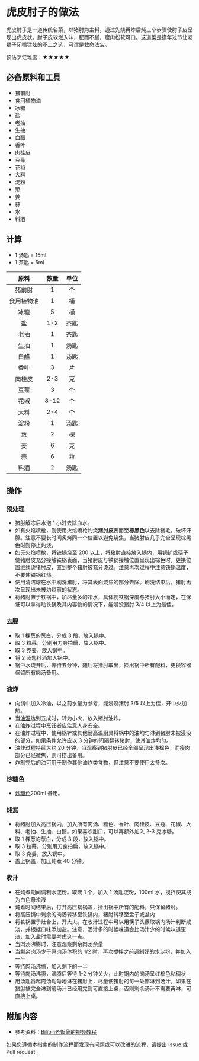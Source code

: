 # 虎皮肘子的做法

虎皮肘子是一道传统名菜，以猪肘为主料，通过先烧再炸后炖三个步骤使肘子皮呈现出虎皮状。肘子皮软烂入味，肥而不腻，瘦肉松软可口。这道菜是逢年过节让老辈子闭嘴猛炫的不二之选，可谓是救命法宝。

预估烹饪难度：★★★★★

## 必备原料和工具

- 猪前肘
- 食用植物油
- 冰糖
- 盐
- 老抽
- 生抽
- 白醋
- 香叶
- 肉桂皮
- 豆蔻
- 花椒
- 大料
- 淀粉
- 葱
- 姜
- 蒜
- 水
- 料酒

## 计算

- 1 汤匙 = 15ml
- 1 茶匙 = 5ml

|原料|数量|单位|
|:---:|:---:|:---:|
|猪前肘|1|个|
|食用植物油|1|桶|
|冰糖|5|桶|
|盐|1-2|茶匙|
|老抽|1|茶匙|
|生抽|1|汤匙|
|白醋|1|汤匙|
|香叶|3|片|
|肉桂皮|2-3|克|
|豆蔻|3|个|
|花椒|8-12|个|
|大料|2-4|个|
|淀粉|1|汤匙|
|葱|2|棵|
|姜|6|克|
|蒜|6|粒|
|料酒|2|汤匙|

## 操作

### 预处理

- 猪肘解冻后水泡 1 小时去除血水。
- 如有火焰喷枪，则使用火焰喷枪灼烧**猪肘皮**表面至**棕黑色**以去除猪毛，破坏汗腺。注意不要长时间炙烤同一个位置以避免烧焦，当猪肘皮几乎完全呈现棕黑色时则停止灼烧。
- 如无火焰喷枪，将铁锅烧至 200 以上，将猪肘直接放入锅内，用锅铲或筷子使猪肘皮充分接触铁锅表面，当猪肘皮与铁锅接触位置呈现出棕色时，更换位置继续烫猪肘皮，直到整个猪肘被充分烫过。注意再次过程中注意铁锅温度，不要使铁锅红热。
- 使用清洁球在水中刷洗猪肘，将其表面烧焦的部分去除。刷洗结束后，猪肘再次呈现出未被灼烧前的状态。
- 将猪肘置于铁锅中，加尽量多的冷水，具体视铁锅深度与猪肘大小而定，在保证可以拿得动铁锅及其内容物的情况下，能浸没猪肘 3/4 以上为最佳。

### 去腥

- 取 1 棵葱的葱白，分成 3 段，放入锅中。
- 取 3 粒蒜，分别用刀身拍扁，放入锅中。
- 取 3 克姜，放入锅中。
- 将 2 汤匙料酒加入锅中。
- 锅中水烧开后，等待五分钟，随后将猪肘取出，捡出锅中所有配料，更换容器保留所有肉汤备用。

### 油炸

- 向锅中加入冷油，以之前水量为参考，能浸没猪肘 3/5 以上为佳，开中火加热。
- 当[油温](油温判断技巧.md)达到五成时，转为小火，放入猪肘油炸。
- 在油炸过程中烹饪者应注意人身安全。
- 在油炸过程中，使用锅铲或其他耐高温厨具将锅中的油均匀淋到猪肘未被浸没的部分，如果条件允许应以 3 分钟的间隔翻转猪肘，使其油炸均匀。
- 油炸过程持续大约 20 分钟，当观察到猪肘皮已经全部呈现出浅棕色，而瘦肉部分已经微焦，则可捞出备用。
- 炸制完后的油可用于制作其他油炸类食物，但注意不要使用太多次。

### 炒糖色

- [炒糖色](糖色的炒制.md)200ml 备用。

### 炖煮

- 将猪肘加入高压锅内，加入所有肉汤、糖色、香叶、肉桂皮、豆蔻、花椒、大料、老抽、生抽、白醋。如果喜欢甜口，可以再额外加入 2-3 克冰糖。
- 取 1 棵葱的葱白，分成 3 段，放入锅中。
- 取 3 粒蒜，分别用刀身拍扁，放入锅中。
- 取 3 克姜，放入锅中。
- 盖上锅盖，加压炖煮 40 分钟。

### 收汁

- 在炖煮期间调制水淀粉。取碗 1 个，加入 1 汤匙淀粉，100ml 水，搅拌使其成为白色悬浊液
- 炖煮时间结束后，打开高压锅锅盖，捡出锅中所有的配料，只保留猪肘。
- 将高压锅中剩余的肉汤转移至铁锅内，猪肘转移至盘子或盆内
- 将铁锅置于灶台上，开大火。在收汁过程中可以用筷子头蘸取锅内汤汁判断咸淡，并根据口味添加盐。注意，汤汁多的时候味道会比汤汁少的时候味道更淡，加入盐时需要考虑这一点。
- 当肉汤沸腾时，注意观察剩余肉汤余量
- 当剩余肉汤少于原肉汤体积的 1/2 时，再次搅拌之前调制好的水淀粉，并加入一半
- 等待肉汤沸腾，加入剩下的一半
- 等待肉汤沸腾，沸腾后等待 1-2 分钟关火，此时锅内的肉汤呈红棕色粘稠状
- 用汤匙舀起肉汤均匀地淋在猪肘上，尽量使猪肘的每一处都淋到汤汁。如果在猪肘被完全淋到前汤汁已经用完则可直接上桌，否则剩余汤汁不需要再淋，可直接上桌。

## 附加内容

- 参考资料：[Bilibili老饭骨的视频教程](https://www.bilibili.com/video/BV1P4421c7s5)

<!-- 必须保留下面的文字。 -->
如果您遵循本指南的制作流程而发现有问题或可以改进的流程，请提出 Issue 或 Pull request 。

